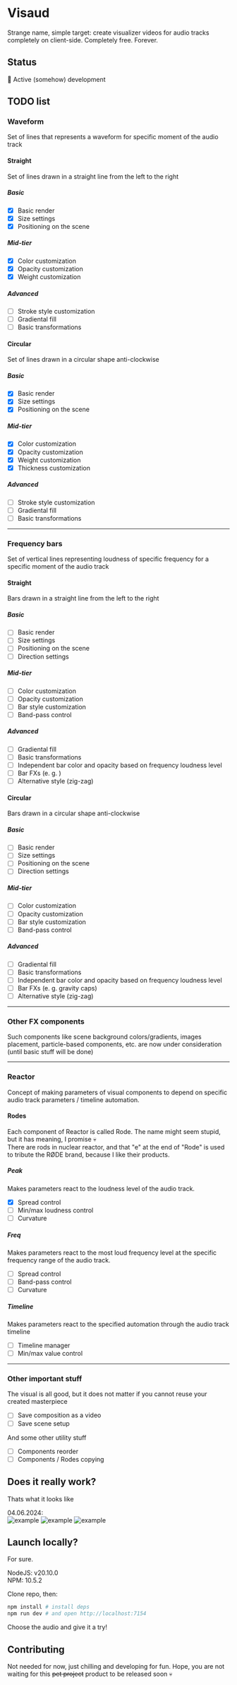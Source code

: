 # Visaud

Strange name, simple target: create visualizer videos for audio tracks completely on client-side. Completely free. Forever.

## Status

:hammer: Active (somehow) development

## TODO list

### Waveform
Set of lines that represents a waveform for specific moment of the audio track

#### Straight
Set of lines drawn in a straight line from the left to the right

##### Basic
- [x] Basic render
- [x] Size settings
- [x] Positioning on the scene

##### Mid-tier
- [x] Color customization
- [x] Opacity customization
- [x] Weight customization

##### Advanced
- [ ] Stroke style customization
- [ ] Gradiental fill
- [ ] Basic transformations

#### Circular
Set of lines drawn in a circular shape anti-clockwise

##### Basic
- [x] Basic render
- [x] Size settings
- [x] Positioning on the scene

##### Mid-tier
- [x] Color customization
- [x] Opacity customization
- [x] Weight customization
- [x] Thickness customization

##### Advanced
- [ ] Stroke style customization
- [ ] Gradiental fill
- [ ] Basic transformations

---

### Frequency bars
Set of vertical lines representing loudness of specific frequency for a specific moment of the audio track

#### Straight
Bars drawn in a straight line from the left to the right

##### Basic
- [ ] Basic render
- [ ] Size settings
- [ ] Positioning on the scene
- [ ] Direction settings

##### Mid-tier
- [ ] Color customization
- [ ] Opacity customization
- [ ] Bar style customization
- [ ] Band-pass control

##### Advanced
- [ ] Gradiental fill
- [ ] Basic transformations
- [ ] Independent bar color and opacity based on frequency loudness level
- [ ] Bar FXs (e. g. )
- [ ] Alternative style (zig-zag)

#### Circular
Bars drawn in a circular shape anti-clockwise

##### Basic
- [ ] Basic render
- [ ] Size settings
- [ ] Positioning on the scene
- [ ] Direction settings

##### Mid-tier
- [ ] Color customization
- [ ] Opacity customization
- [ ] Bar style customization
- [ ] Band-pass control

##### Advanced
- [ ] Gradiental fill
- [ ] Basic transformations
- [ ] Independent bar color and opacity based on frequency loudness level
- [ ] Bar FXs (e. g. gravity caps)
- [ ] Alternative style (zig-zag)

---

### Other FX components
Such components like scene background colors/gradients, images placement, particle-based components, etc. are now under consideration (until basic stuff will be done)

---

### Reactor
Concept of making parameters of visual components to depend on specific audio track parameters / timeline automation.

#### Rodes
Each component of Reactor is called Rode. The name might seem stupid, but it has meaning, I promise :skull:  
There are rods in nuclear reactor, and that "e" at the end of "Rode" is used to tribute the RØDE brand, because I like their products.

##### Peak
Makes parameters react to the loudness level of the audio track.
- [x] Spread control
- [ ] Min/max loudness control
- [ ] Curvature

##### Freq
Makes parameters react to the most loud frequency level at the specific frequency range of the audio track.
- [ ] Spread control
- [ ] Band-pass control
- [ ] Curvature

##### Timeline
Makes parameters react to the specified automation through the audio track timeline
- [ ] Timeline manager
- [ ] Min/max value control

---

### Other important stuff
The visual is all good, but it does not matter if you cannot reuse your created masterpiece
- [ ] Save composition as a video
- [ ] Save scene setup

And some other utility stuff
- [ ] Components reorder
- [ ] Components / Rodes copying

## Does it really work?
Thats what it looks like

04.06.2024:  
![example](./external/static/images/examples/exmpl_1.png)
![example](./external/static/images/examples/exmpl_2.png)
![example](./external/static/images/examples/exmpl_3.png)

## Launch locally?
For sure.  

NodeJS: v20.10.0  
NPM: 10.5.2  

Clone repo, then:
```bash
npm install # install deps
npm run dev # and open http://localhost:7154
```

Choose the audio and give it a try!

## Contributing

Not needed for now, just chilling and developing for fun. Hope, you are not waiting for this ~~pet project~~ product to be released soon :skull: